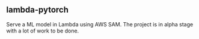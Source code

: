 lambda-pytorch
-------------- 

Serve a ML model in Lambda using AWS SAM. The project is in alpha stage with a lot of work to be done. 
